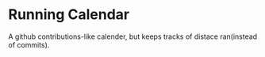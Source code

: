 Running Calendar
================

A github contributions-like calender, but keeps tracks of distace ran(instead of commits).